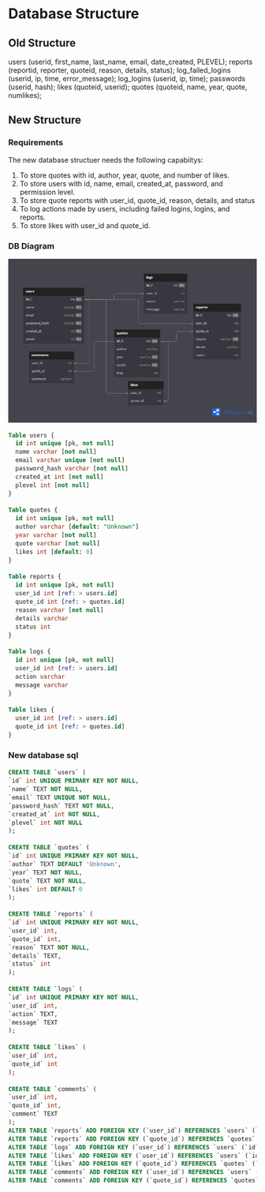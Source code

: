# Database Structure

## Old Structure
users (userid, first_name, last_name, email, date_created, PLEVEL);
reports (reportid, reporter, quoteid, reason, details, status);
log_failed_logins (userid, ip, time, error_message);
log_logins (userid, ip, time);
passwords (userid, hash);
likes (quoteid, userid);
quotes (quoteid, name, year, quote, numlikes);

## New Structure
### Requirements
The new database structuer needs the following capabiitys:
1. To store quotes with id, author, year, quote, and number of likes.
2. To store users with id, name, email, created_at, password, and permission level.
3. To store quote reports with user_id, quote_id, reason, details, and status
4. To log actions made by users, including failed logins, logins, and reports.
5. To store likes with user_id and quote_id.

### DB Diagram
![DB Diagram](./assets/dbdiagram.png)
```sql
Table users {
  id int unique [pk, not null]
  name varchar [not null]
  email varchar unique [not null]
  password_hash varchar [not null]
  created_at int [not null]
  plevel int [not null]
}

Table quotes {
  id int unique [pk, not null]
  author varchar [default: "Unknown"]
  year varchar [not null]
  quote varchar [not null]
  likes int [default: 0]
}

Table reports {
  id int unique [pk, not null]
  user_id int [ref: > users.id]
  quote_id int [ref: > quotes.id]
  reason varchar [not null]
  details varchar
  status int
}

Table logs {
  id int unique [pk, not null]
  user_id int [ref: > users.id]
  action varchar
  message varchar
}

Table likes {
  user_id int [ref: > users.id]
  quote_id int [ref: > quotes.id]
}
```

### New database sql
```sql
CREATE TABLE `users` (
`id` int UNIQUE PRIMARY KEY NOT NULL,
`name` TEXT NOT NULL,
`email` TEXT UNIQUE NOT NULL,
`password_hash` TEXT NOT NULL,
`created_at` int NOT NULL,
`plevel` int NOT NULL
);

CREATE TABLE `quotes` (
`id` int UNIQUE PRIMARY KEY NOT NULL,
`author` TEXT DEFAULT 'Unknown',
`year` TEXT NOT NULL,
`quote` TEXT NOT NULL,
`likes` int DEFAULT 0
);

CREATE TABLE `reports` (
`id` int UNIQUE PRIMARY KEY NOT NULL,
`user_id` int,
`quote_id` int,
`reason` TEXT NOT NULL,
`details` TEXT,
`status` int
);

CREATE TABLE `logs` (
`id` int UNIQUE PRIMARY KEY NOT NULL,
`user_id` int,
`action` TEXT,
`message` TEXT
);

CREATE TABLE `likes` (
`user_id` int,
`quote_id` int
);

CREATE TABLE `comments` (
`user_id` int,
`quote_id` int,
`comment` TEXT
);
ALTER TABLE `reports` ADD FOREIGN KEY (`user_id`) REFERENCES `users` (`id`);
ALTER TABLE `reports` ADD FOREIGN KEY (`quote_id`) REFERENCES `quotes` (`id`);
ALTER TABLE `logs` ADD FOREIGN KEY (`user_id`) REFERENCES `users` (`id`);
ALTER TABLE `likes` ADD FOREIGN KEY (`user_id`) REFERENCES `users` (`id`);
ALTER TABLE `likes` ADD FOREIGN KEY (`quote_id`) REFERENCES `quotes` (`id`);
ALTER TABLE `comments` ADD FOREIGN KEY (`user_id`) REFERENCES `users` (`id`);
ALTER TABLE `comments` ADD FOREIGN KEY (`quote_id`) REFERENCES `quotes` (`id`);
```